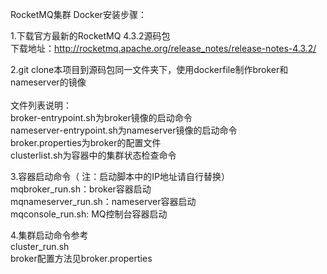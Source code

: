 RocketMQ集群 Docker安装步骤：

1.下载官方最新的RocketMQ 4.3.2源码包<br>
下载地址：http://rocketmq.apache.org/release_notes/release-notes-4.3.2/

2.git clone本项目到源码包同一文件夹下，使用dockerfile制作broker和nameserver的镜像<br>
<br>文件列表说明：<br>
broker-entrypoint.sh为broker镜像的启动命令<br>
nameserver-entrypoint.sh为nameserver镜像的启动命令<br>
broker.properties为broker的配置文件<br>
clusterlist.sh为容器中的集群状态检查命令<br>

3.容器启动命令（ 注：启动脚本中的IP地址请自行替换）<br>
mqbroker_run.sh：broker容器启动<br>
mqnameserver_run.sh：nameserver容器启动<br>
mqconsole_run.sh: MQ控制台容器启动<br>

4.集群启动命令参考<br>
cluster_run.sh<br>
broker配置方法见broker.properties
